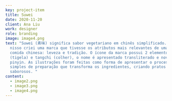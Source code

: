 ```yaml
---
key: project-item
title: Suwei
date: 2020-11-20
client: Ana Liu
work: designer
role: branding
image: image4.png
text: "Suwei (素味) significa sabor vegetariano em chinês simplificado. Pensando
  nisso criei uma marca que tivesse os atributos mais relevantes de uma boa
  comida chinesa: leveza e tradição. O ícone da marca possui 2 elementos: um wan
  (tigela) e tangchi (colher), o nome é apresentado transliterado e novamente em
  pinyin. As ilustrações foram feitas como forma de apresentar o processo
  simples de preparação que transforma os ingredientes, criando pratos
  saborosos. "
content:
  - image2.png
  - image3.png
  - image4.png
---
```

